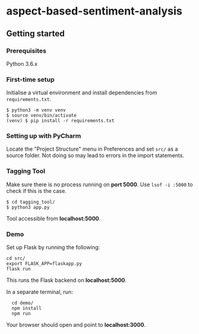# aspect-based-sentiment-analysis

## Getting started

### Prerequisites
Python 3.6.x

### First-time setup
Initialise a virtual environment and install dependencies from `requirements.txt`.
```
$ python3 -m venv venv
$ source venv/bin/activate
(venv) $ pip install -r requirements.txt 
```

### Setting up with PyCharm
Locate the "Project Structure" menu in Preferences and set `src/` as a source folder.
Not doing so may lead to errors in the import statements.

### Tagging Tool
Make sure there is no process running on **port 5000**. Use `lsof -i :5000` to check if this is the case.

```
$ cd tagging_tool/
$ python3 app.py
```
Tool accessible from **localhost:5000**.

### Demo
Set up Flask by running the following:
```
cd src/
export FLASK_APP=flaskapp.py
flask run
```
This runs the Flask backend on **localhost:5000**.

In a separate terminal, run:
```
  cd demo/
  npm install
  npm run
```

Your browser should open and point to **localhost:3000**.
